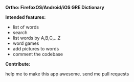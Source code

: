 **Ortho: FirefoxOS/Android/iOS GRE Dictionary**

**Intended features:**
- list of words
- search
- list words by A,B,C,...Z
- word games
- add pictures to words
- comment the codebase

**Contribute:**

help me to make this app awesome. send me pull requests